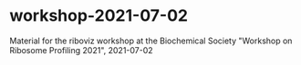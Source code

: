 # workshop-2021-07-02
Material for the riboviz workshop at the Biochemical Society "Workshop on Ribosome Profiling 2021", 2021-07-02
